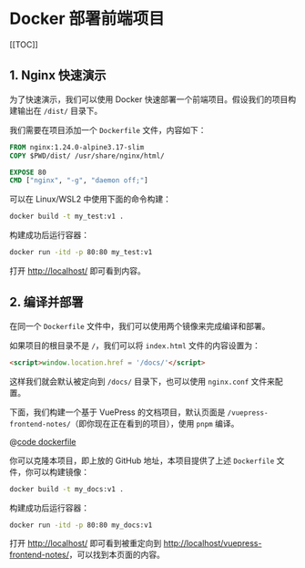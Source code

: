 # Docker 部署前端项目

[[TOC]]

## 1. Nginx 快速演示

为了快速演示，我们可以使用 Docker 快速部署一个前端项目。假设我们的项目构建输出在 `/dist/` 目录下。

我们需要在项目添加一个 `Dockerfile` 文件，内容如下：

```dockerfile
FROM nginx:1.24.0-alpine3.17-slim
COPY $PWD/dist/ /usr/share/nginx/html/

EXPOSE 80
CMD ["nginx", "-g", "daemon off;"]
```

可以在 Linux/WSL2 中使用下面的命令构建：

```bash
docker build -t my_test:v1 .
```

构建成功后运行容器：

```bash
docker run -itd -p 80:80 my_test:v1
```

打开 <http://localhost/> 即可看到内容。

## 2. 编译并部署

在同一个 `Dockerfile` 文件中，我们可以使用两个镜像来完成编译和部署。

如果项目的根目录不是 `/`，我们可以将 `index.html` 文件的内容设置为：

```html
<script>window.location.href = '/docs/'</script>
```

这样我们就会默认被定向到 `/docs/` 目录下，也可以使用 `nginx.conf` 文件来配置。

下面，我们构建一个基于 VuePress 的文档项目，默认页面是 `/vuepress-frontend-notes/`（即你现在正在看到的项目），使用 `pnpm` 编译。

@[code dockerfile](@/../../Dockerfile)

你可以克隆本项目，即上放的 GitHub 地址，本项目提供了上述 `Dockerfile` 文件，你可以构建镜像：

```bash
docker build -t my_docs:v1 .
```

构建成功后运行容器：

```bash
docker run -itd -p 80:80 my_docs:v1
```

打开 <http://localhost/> 即可看到被重定向到 <http://localhost/vuepress-frontend-notes/>，可以找到本页面的内容。
